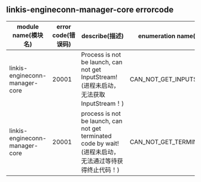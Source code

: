 ## linkis-engineconn-manager-core  errorcode

| module name(模块名) | error code(错误码)  | describe(描述) |enumeration name(枚举)| Exception Class(类名)|
| -------- | -------- | ----- |-----|-----|
|linkis-engineconn-manager-core |20001|Process is not be launch, can not get InputStream!(进程未启动，无法获取 InputStream！)|CAN_NOT_GET_INPUTSTREAM|LinkisECMErrorCodeSummary|
|linkis-engineconn-manager-core |20001| process is not be launch, can not get terminated code by wait!(进程未启动，无法通过等待获得终止代码！)|CAN_NOT_GET_TERMINATED|LinkisECMErrorCodeSummary|

